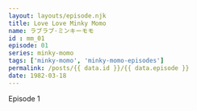 ```yaml
---
layout: layouts/episode.njk
title: Love Love Minky Momo
name: ラブラブ·ミンキーモモ
id : mm_01
episode: 01
series: minky-momo
tags: ['minky-momo', 'minky-momo-episodes']
permalink: /posts/{{ data.id }}/{{ data.episode }}
date: 1982-03-18
---
```


Episode 1